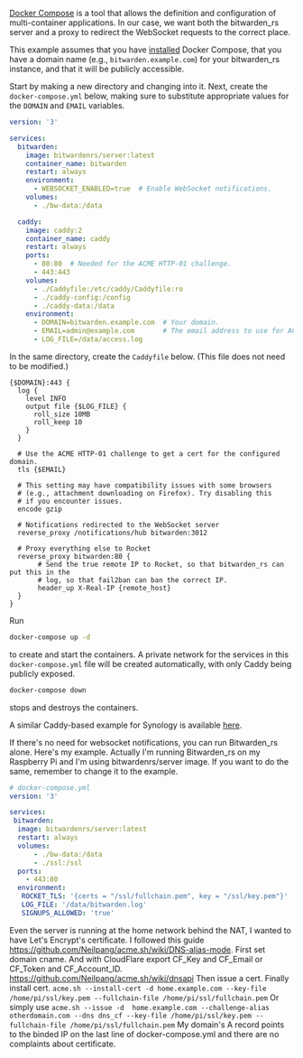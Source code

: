 [Docker Compose](https://docs.docker.com/compose/) is a tool that allows the definition and configuration of multi-container applications. In our case, we want both the bitwarden_rs server and a proxy to redirect the WebSocket requests to the correct place.

This example assumes that you have [installed](https://docs.docker.com/compose/install/) Docker Compose, that you have a domain name (e.g., `bitwarden.example.com`) for your bitwarden_rs instance, and that it will be publicly accessible.

Start by making a new directory and changing into it. Next, create the `docker-compose.yml` below, making sure to substitute appropriate values for the `DOMAIN` and `EMAIL` variables.

```yaml
version: '3'

services:
  bitwarden:
    image: bitwardenrs/server:latest
    container_name: bitwarden
    restart: always
    environment:
      - WEBSOCKET_ENABLED=true  # Enable WebSocket notifications.
    volumes:
      - ./bw-data:/data

  caddy:
    image: caddy:2
    container_name: caddy
    restart: always
    ports:
      - 80:80  # Needed for the ACME HTTP-01 challenge.
      - 443:443
    volumes:
      - ./Caddyfile:/etc/caddy/Caddyfile:ro
      - ./caddy-config:/config
      - ./caddy-data:/data
    environment:
      - DOMAIN=bitwarden.example.com  # Your domain.
      - EMAIL=admin@example.com       # The email address to use for ACME registration.
      - LOG_FILE=/data/access.log
```

In the same directory, create the `Caddyfile` below. (This file does not need to be modified.)
```
{$DOMAIN}:443 {
  log {
    level INFO
    output file {$LOG_FILE} {
      roll_size 10MB
      roll_keep 10
    }
  }

  # Use the ACME HTTP-01 challenge to get a cert for the configured domain.
  tls {$EMAIL}

  # This setting may have compatibility issues with some browsers
  # (e.g., attachment downloading on Firefox). Try disabling this
  # if you encounter issues.
  encode gzip

  # Notifications redirected to the WebSocket server
  reverse_proxy /notifications/hub bitwarden:3012

  # Proxy everything else to Rocket
  reverse_proxy bitwarden:80 {
       # Send the true remote IP to Rocket, so that bitwarden_rs can put this in the
       # log, so that fail2ban can ban the correct IP.
       header_up X-Real-IP {remote_host}
  }
}
```

Run
```bash
docker-compose up -d
```
to create and start the containers. A private network for the services in this `docker-compose.yml` file will be created automatically, with only Caddy being publicly exposed.

```bash
docker-compose down
```
stops and destroys the containers.

A similar Caddy-based example for Synology is available [here](https://github.com/sosandroid/docker-bitwarden_rs-caddy-synology).

If there's no need for websocket notifications, you can run Bitwarden_rs alone. Here's my example. Actually I'm running Bitwarden_rs on my Raspberry Pi and I'm using bitwardenrs/server image. If you want to do the same, remember to change it to the example.
```yml
# docker-compose.yml
version: '3'

services:
 bitwarden:
  image: bitwardenrs/server:latest
  restart: always
  volumes:
      - ./bw-data:/data
      - ./ssl:/ssl
  ports:
    - 443:80
  environment:
   ROCKET_TLS: '{certs = "/ssl/fullchain.pem", key = "/ssl/key.pem"}'
   LOG_FILE: '/data/bitwarden.log'
   SIGNUPS_ALLOWED: 'true'
```

Even the server is running at the home network behind the NAT, I wanted to have Let's Encrypt's certificate. I followed this guide https://github.com/Neilpang/acme.sh/wiki/DNS-alias-mode. First set domain cname. And with CloudFlare export CF_Key and CF_Email or CF_Token and CF_Account_ID. https://github.com/Neilpang/acme.sh/wiki/dnsapi Then issue a cert. Finally install cert. `acme.sh --install-cert -d home.example.com --key-file /home/pi/ssl/key.pem --fullchain-file /home/pi/ssl/fullchain.pem`
Or simply use `acme.sh --issue -d  home.example.com --challenge-alias otherdomain.com --dns dns_cf --key-file /home/pi/ssl/key.pem --fullchain-file /home/pi/ssl/fullchain.pem`
My domain's A record points to the binded IP on the last line of docker-compose.yml and there are no complaints about certificate.
